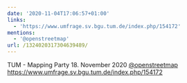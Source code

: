 ```yaml
---
date: '2020-11-04T17:06:57+01:00'
links:
  - 'https://www.umfrage.sv.bgu.tum.de/index.php/154172'
mentions:
  - '@openstreetmap'
url: /1324020317304639489/
---
```

TUM - Mapping Party 18. November 2020 [@openstreetmap](https://twitter.com/@openstreetmap) https://www.umfrage.sv.bgu.tum.de/index.php/154172
